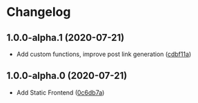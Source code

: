 # Changelog

<!-- INSERT-NEW-ENTRIES-HERE -->

## 1.0.0-alpha.1 (2020-07-21)

- Add custom functions, improve post link generation ([cdbf11a](https://github.com/xfiveco/generator-chisel/commit/cdbf11a))

## 1.0.0-alpha.0 (2020-07-21)

- Add Static Frontend ([0c6db7a](https://github.com/xfiveco/generator-chisel/commit/0c6db7a))
